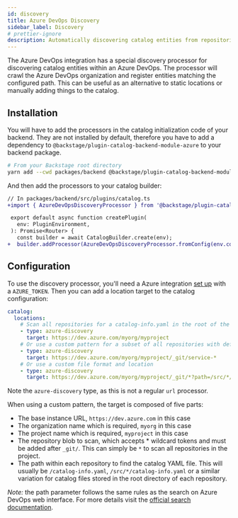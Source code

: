 ```yaml
---
id: discovery
title: Azure DevOps Discovery
sidebar_label: Discovery
# prettier-ignore
description: Automatically discovering catalog entities from repositories in an Azure DevOps organization
---
```


The Azure DevOps integration has a special discovery processor for discovering
catalog entities within an Azure DevOps. The processor will crawl the Azure
DevOps organization and register entities matching the configured path. This can
be useful as an alternative to static locations or manually adding things to the
catalog.

## Installation

You will have to add the processors in the catalog initialization code of your
backend. They are not installed by default, therefore you have to add a
dependency to `@backstage/plugin-catalog-backend-module-azure` to your backend
package.

```bash
# From your Backstage root directory
yarn add --cwd packages/backend @backstage/plugin-catalog-backend-module-azure
```

And then add the processors to your catalog builder:

```diff
// In packages/backend/src/plugins/catalog.ts
+import { AzureDevOpsDiscoveryProcessor } from '@backstage/plugin-catalog-backend-module-azure';

 export default async function createPlugin(
   env: PluginEnvironment,
 ): Promise<Router> {
   const builder = await CatalogBuilder.create(env);
+  builder.addProcessor(AzureDevOpsDiscoveryProcessor.fromConfig(env.config, { logger: env.logger }));
```

## Configuration

To use the discovery processor, you'll need a Azure integration
[set up](locations.md) with a `AZURE_TOKEN`. Then you can add a location target
to the catalog configuration:

```yaml
catalog:
  locations:
    # Scan all repositories for a catalog-info.yaml in the root of the default branch
    - type: azure-discovery
      target: https://dev.azure.com/myorg/myproject
    # Or use a custom pattern for a subset of all repositories with default repository
    - type: azure-discovery
      target: https://dev.azure.com/myorg/myproject/_git/service-*
    # Or use a custom file format and location
    - type: azure-discovery
      target: https://dev.azure.com/myorg/myproject/_git/*?path=/src/*/catalog-info.yaml
```

Note the `azure-discovery` type, as this is not a regular `url` processor.

When using a custom pattern, the target is composed of five parts:

- The base instance URL, `https://dev.azure.com` in this case
- The organization name which is required, `myorg` in this case
- The project name which is required, `myproject` in this case
- The repository blob to scan, which accepts \* wildcard tokens and must be
  added after `_git/`. This can simply be `*` to scan all repositories in the
  project.
- The path within each repository to find the catalog YAML file. This will
  usually be `/catalog-info.yaml`, `/src/*/catalog-info.yaml` or a similar
  variation for catalog files stored in the root directory of each repository.

_Note:_ the path parameter follows the same rules as the search on Azure DevOps
web interface. For more details visit the
[official search documentation](https://docs.microsoft.com/en-us/azure/devops/project/search/get-started-search?view=azure-devops).
